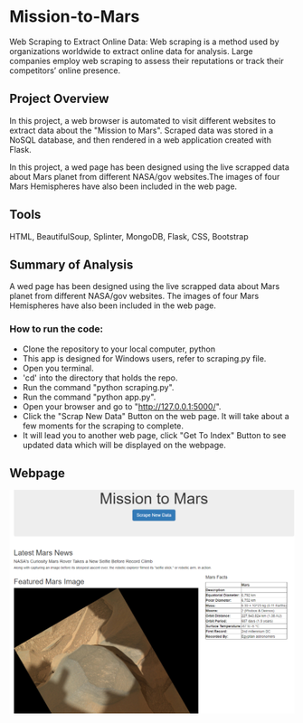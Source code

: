 # Mission-to-Mars
Web Scraping to Extract Online Data:
Web scraping is a method used by organizations worldwide to extract online data for analysis. Large companies employ web scraping 
to assess their reputations or track their competitors’ online presence.

## Project Overview 
In this project, a web browser is automated to visit different websites to extract data about the "Mission to Mars". Scraped data was 
stored in a NoSQL database, and then rendered in a web application created with Flask.

In this project, a wed page has been designed using the live scrapped data about 
Mars planet from different NASA/gov websites.The images of four Mars Hemispheres have
also been included in the web page.

## Tools
HTML, BeautifulSoup, Splinter, MongoDB, Flask, CSS, Bootstrap 

## Summary of Analysis
A wed page has been designed using the live scrapped data about Mars planet from different NASA/gov websites.
The images of four Mars Hemispheres have also been included in the web page.

### How to run the code:
- Clone the repository to your local computer, python
- This app is designed for Windows users, refer to scraping.py file.
- Open you terminal.
- 'cd' into the directory that holds the repo.
- Run the command "python scraping.py".
- Run the command "python app.py".
- Open your browser and go to "http://127.0.0.1:5000/".
- Click the "Scrap New Data" Button on the web page. It will take about a few moments for the scraping to complete.
- It will lead you to another web page, click "Get To Index" Button to see updated data which will be displayed on the webpage.


## Webpage


![alt text](images/web1.png)